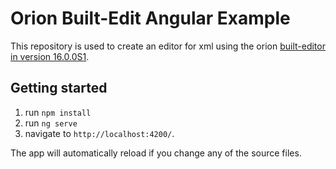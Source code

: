 # Orion Built-Edit Angular Example
This repository is used to create an editor for xml using the orion [built-editor in version 16.0.0S1](https://www.eclipse.org/downloads/download.php?file=/orion/drops/R-16.0-201710030941/built-editor.zip). 

## Getting started
1. run `npm install`
2. run `ng serve`
3. navigate to `http://localhost:4200/`.

The app will automatically reload if you change any of the source files.



